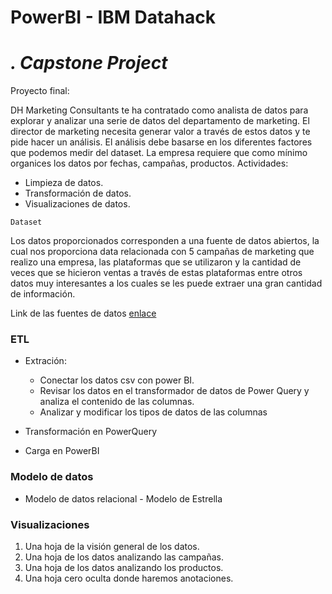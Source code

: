 
# PowerBI - IBM Datahack

# *. Capstone Project*

Proyecto final:

DH Marketing Consultants te ha contratado como analista de datos para explorar y analizar una serie de datos del departamento de marketing. El director de marketing necesita generar valor a través de estos datos y te pide hacer un análisis. El análisis debe basarse en los diferentes factores que podemos medir del dataset. La empresa requiere que como mínimo organices los datos por fechas, campañas, productos.
Actividades:

- Limpieza de datos.
- Transformación de datos.
- Visualizaciones de datos.

```Dataset```

Los datos proporcionados corresponden a una fuente de datos abiertos, la cual nos proporciona data relacionada con 5 campañas de marketing que realizo una empresa, las plataformas que se utilizaron y la cantidad de veces que se hicieron ventas a través de estas plataformas entre otros datos muy interesantes a los cuales se les puede extraer una gran cantidad de información.

Link de las fuentes de datos [enlace](https://github.com/GriselleAlanis/PowerBI/blob/main/Capstone_Project/Datos/)



### ETL

- Extración:
  - Conectar los datos csv con power BI.
  - Revisar los datos en el transformador de datos de Power Query y analiza el contenido de las columnas.
  - Analizar y modificar los tipos de datos de las columnas
 
- Transformación en PowerQuery
- Carga en PowerBI

### Modelo de datos

- Modelo de datos relacional - Modelo de Estrella

### Visualizaciones

1. Una hoja de la visión general de los datos.
2. Una hoja de los datos analizando las campañas.
3. Una hoja de los datos analizando los productos.
4. Una hoja cero oculta donde haremos anotaciones.
